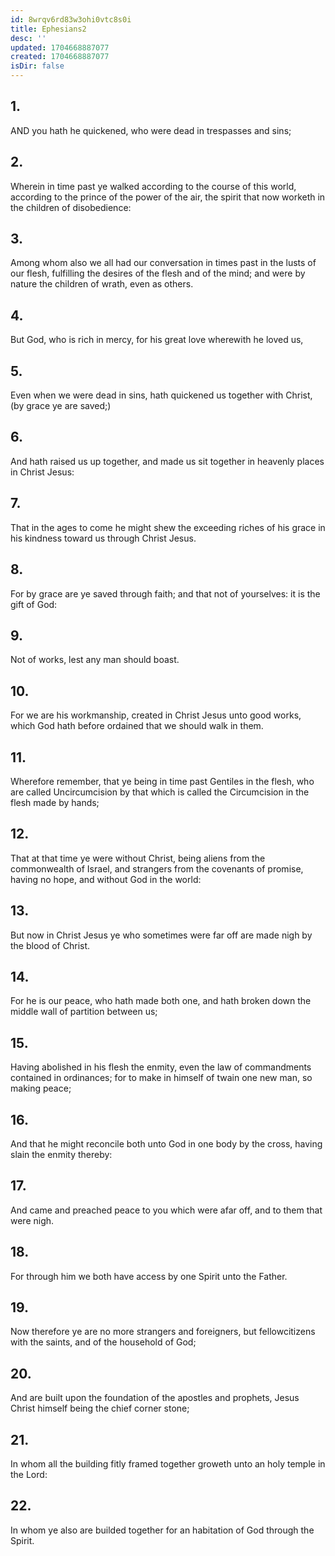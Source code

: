 ```yaml
---
id: 8wrqv6rd83w3ohi0vtc8s0i
title: Ephesians2
desc: ''
updated: 1704668887077
created: 1704668887077
isDir: false
---
```

## 1.
AND you hath he quickened, who were dead in trespasses and sins;
## 2.
Wherein in time past ye walked according to the course of this world, according to the prince of the power of the air, the spirit that now worketh in the children of disobedience:
## 3.
Among whom also we all had our conversation in times past in the lusts of our flesh, fulfilling the desires of the flesh and of the mind; and were by nature the children of wrath, even as others.
## 4.
But God, who is rich in mercy, for his great love wherewith he loved us,
## 5.
Even when we were dead in sins, hath quickened us together with Christ, (by grace ye are saved;)
## 6.
And hath raised us up together, and made us sit together in heavenly places in Christ Jesus:
## 7.
That in the ages to come he might shew the exceeding riches of his grace in his kindness toward us through Christ Jesus.
## 8.
For by grace are ye saved through faith; and that not of yourselves: it is the gift of God:
## 9.
Not of works, lest any man should boast.
## 10.
For we are his workmanship, created in Christ Jesus unto good works, which God hath before ordained that we should walk in them.
## 11.
Wherefore remember, that ye being in time past Gentiles in the flesh, who are called Uncircumcision by that which is called the Circumcision in the flesh made by hands;
## 12.
That at that time ye were without Christ, being aliens from the commonwealth of Israel, and strangers from the covenants of promise, having no hope, and without God in the world:
## 13.
But now in Christ Jesus ye who sometimes were far off are made nigh by the blood of Christ.
## 14.
For he is our peace, who hath made both one, and hath broken down the middle wall of partition between us;
## 15.
Having abolished in his flesh the enmity, even the law of commandments contained in ordinances; for to make in himself of twain one new man, so making peace;
## 16.
And that he might reconcile both unto God in one body by the cross, having slain the enmity thereby:
## 17.
And came and preached peace to you which were afar off, and to them that were nigh.
## 18.
For through him we both have access by one Spirit unto the Father.
## 19.
Now therefore ye are no more strangers and foreigners, but fellowcitizens with the saints, and of the household of God;
## 20.
And are built upon the foundation of the apostles and prophets, Jesus Christ himself being the chief corner stone;
## 21.
In whom all the building fitly framed together groweth unto an holy temple in the Lord:
## 22.
In whom ye also are builded together for an habitation of God through the Spirit.
